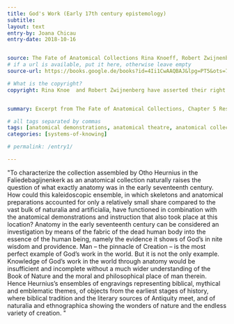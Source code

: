 ```yaml
---
title: God's Work (Early 17th century epistemology)
subtitle:
layout: text
entry-by: Joana Chicau
entry-date: 2018-10-16


source: The Fate of Anatomical Collections Rina Knoeff, Robert Zwijnenberg. Ashgate Publishing Company (2015)
# if a url is available, put it here, otherwise leave empty
source-url: https://books.google.de/books?id=4Ii1CwAAQBAJ&lpg=PT5&ots=7MRH3PJGTy&dq=The%20Fate%20of%20Anatomical%20Collections%20Rina%20Knoeff%2C%20Robert%20Zwijnenberg.%20Ashgate%20Publishing%20Company%20(2015)&pg=PP1#v=onepage&q=The%20Fate%20of%20Anatomical%20Collections%20Rina%20Knoeff,%20Robert%20Zwijnenberg.%20Ashgate%20Publishing%20Company%20(2015)&f=false

# What is the copyright?
copyright: Rina Knoe  and Robert Zwijnenberg have asserted their right under the copyright, Designs and Patents act, 1988, to be identified as the editors of this work.


summary: Excerpt from The Fate of Anatomical Collections, Chapter 5 Resilient Collections &#58; The long life of Leiden’s earliest Anatomical Collections by Tim Huisman

# all tags separated by commas
tags: [anatomical demonstrations, anatomical theatre, anatomical collection, history]
categories: [systems-of-knowing]

# permalink: /entry1/

---
```


"To characterize the collection assembled by Otho Heurnius in the Faliedebagijnenkerk as an anatomical collection naturally raises the question of what exactly anatomy was in the early seventeenth century. How could this kaleidoscopic ensemble, in which skeletons and anatomical preparations accounted for only a relatively small share compared to the vast bulk of naturalia and artificialia, have functioned in combination with the anatomical demonstrations and instruction that also took place at this location?
Anatomy in the early seventeenth century can be considered an investigation by means of the fabric of the dead human body into the essence of the human being, namely the evidence it shows of God’s in nite wisdom and providence. Man – the pinnacle of Creation – is the most perfect example of God’s work in the world. But it is not the only example. Knowledge of God’s work in the world through anatomy would be insufficient and incomplete without a much wider understanding of the Book of Nature and the moral and philosophical place of man therein. Hence Heurnius’s ensembles of engravings representing biblical, mythical and emblematic themes, of objects from the earliest stages of history, where biblical tradition and the literary sources of Antiquity meet, and of naturalia and ethnographica showing the wonders of nature and the endless variety of creation. "
